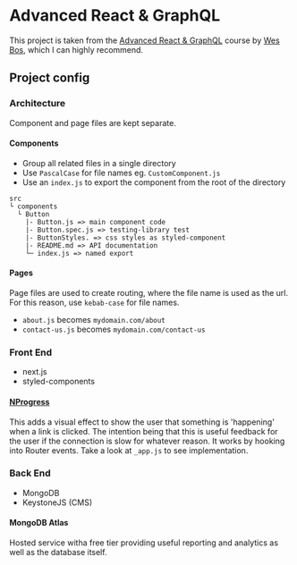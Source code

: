 # Advanced React & GraphQL

This project is taken from the [Advanced React & GraphQL](https://AdvancedReact.com) course by [Wes Bos](https://WesBos.com/), which I can highly recommend.

## Project config

### Architecture

Component and page files are kept separate.

#### Components

- Group all related files in a single directory
- Use `PascalCase` for file names eg. `CustomComponent.js`
- Use an `index.js` to export the component from the root of the directory

```
src
└ components
  └ Button
    |- Button.js => main component code
    |- Button.spec.js => testing-library test
    |- ButtonStyles. => css styles as styled-component
    |- README.md => API documentation
    └─ index.js => named export
```

#### Pages

Page files are used to create routing, where the file name is used as the url. For this reason, use `kebab-case` for file names.

- `about.js` becomes `mydomain.com/about`
- `contact-us.js` becomes `mydomain.com/contact-us`

### Front End

- next.js
- styled-components

#### [NProgress](https://github.com/rstacruz/nprogress)

This adds a visual effect to show the user that something is 'happening' when a link is clicked. The intention being that this is useful feedback for the user if the connection is slow for whatever reason. It works by hooking into Router events. Take a look at `_app.js` to see implementation.

### Back End

- MongoDB
- KeystoneJS (CMS)

#### MongoDB Atlas

Hosted service witha free tier providing useful reporting and analytics as well as the database itself.
